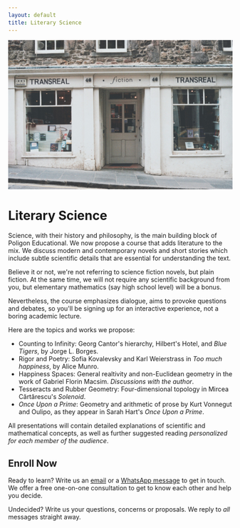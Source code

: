 ```yaml
---
layout: default
title: Literary Science
---
```


<!-- Google tag (gtag.js) -->
<script async src="https://www.googletagmanager.com/gtag/js?id=G-2SJLNGNK0T"></script>
<script>
  window.dataLayer = window.dataLayer || [];
  function gtag(){dataLayer.push(arguments);}
  gtag('js', new Date());

  gtag('config', 'G-2SJLNGNK0T');
</script>

![Fiction](assets/fiction.jpg)

# Literary Science
Science, with their history and philosophy, is the main building block
of Poligon Educational. We now propose a course that adds literature
to the mix. We discuss modern and contemporary novels and short stories
which include subtle scientific details that are essential for understanding
the text.

Believe it or not, we're not referring to science fiction novels, but
plain fiction. At the same time, we will not require any scientific background
from you, but elementary mathematics (say high school level) will be a bonus.

Nevertheless, the course emphasizes dialogue, aims to provoke questions
and debates, so you'll be signing up for an interactive experience,
not a boring academic lecture.

Here are the topics and works we propose:

* Counting to Infinity: Georg Cantor's hierarchy, Hilbert's Hotel, and *Blue Tigers*, by Jorge L. Borges.
* Rigor and Poetry: Sofia Kovalevsky and Karl Weierstrass in *Too much happiness*, by Alice Munro.
* Happiness Spaces: General realtivity and non-Euclidean geometry in the work of Gabriel Florin Macsim. *Discussions with the author*.
* Tesseracts and Rubber Geometry: Four-dimensional topology in Mircea Cărtărescu's *Solenoid*.
* *Once Upon a Prime*: Geometry and arithmetic of prose by Kurt Vonnegut and Oulipo, as they appear in Sarah Hart's *Once Upon a Prime*.

All presentations will contain detailed explanations of scientific and mathematical concepts,
as well as further suggested reading *personalized for each member of the audience*.

## Enroll Now
Ready to learn? Write us an [email](mailto:adrianmanea@poligon-edu.ro) or a [WhatsApp message](https://wa.me/40750408128) to get in touch.
We offer a free one-on-one consultation to get to know each other and help you decide.

Undecided? Write us your questions, concerns or proposals. We reply to *all* messages straight away.